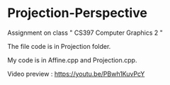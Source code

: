 # Projection-Perspective
Assignment on class " CS397 Computer Graphics 2 "

The file code is in Projection folder.

My code is in Affine.cpp and Projection.cpp.

Video preview : https://youtu.be/PBwh1KuvPcY
